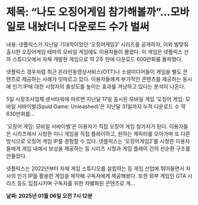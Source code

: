 # **제목: “나도 오징어게임 참가해볼까”…모바일로 내놨더니 다운로드 수가 벌써**

  내용: 넷플릭스가 지난달 기대작이었던 ‘오징어게임2’ 시리즈를 공개하자, 이와 발맞춰 출시한 오징어게임 테마의 모바일 게임에도 이용자들이 몰렸다. 이 게임은 넷플릭스 산하 스튜디오에서 자체 개발한 게임으로 약 2주 만에 다운로드 600만회를 돌파했다.

넷플릭스 경우처럼 최근 온라인동영상서비스(OTT)나 소셜미디어들이 게임을 별도 콘텐츠로 제공하는 사례가 잇따르고 있다. 이용자들에게 부가적인 콘텐츠를 제공하는 동시에 인기 IP에 대한 시청자의 충성도를 높이는 효과를 겨냥하고 있다는 분석이 나온다.

5일 시장조사업체 센서타워에 따르면 지난달 17일 출시된 모바일 게임 ‘오징어 게임: 모바일 서바이벌(Squid Game: Unleashed)’은 지난달 31일까지 누적 다운로드 수 약 630만회를...

‘오징어 게임: 모바일 서바이벌’은 이용자가 직접 오징어 게임 참가자가 된다. 이용자들은 시리즈에서 시청한 미니 게임을 직접 플레이하고, 원하는 캐릭터를 모아가며 또 다른 방식으로 오징어 게임 IP를 경험할 수 있다. 넷플릭스는 ‘오징어게임2’를 시청한 이용자들에게 게임 내에서 보상을 제공하는 등 시리즈 시청과 게임 플레이 간의 선순환 구조를 만들었다.

넷플릭스는 2022년부터 자체 게임 스튜디오를 설립하는 등 게임 산업에 뛰어들면서 자사의 인기 IP를 활용한 게임을 제작해 구독자에게 제공해왔다. 또한 외부 게임인 GTA 시리즈 등도 입점시키며 구독자를 위한 차별화된 콘텐츠로 게...

  **날짜: 2025년 01월 06일 오전 7시 12분**